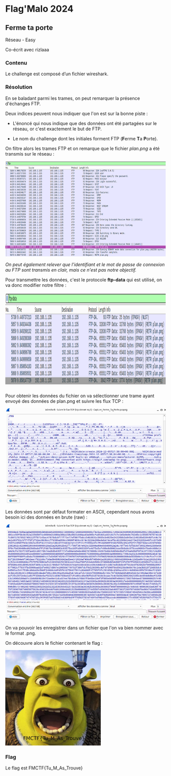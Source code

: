 # Flag'Malo 2024

## Ferme ta porte

Réseau - Easy

Co-écrit avec rizlaaa

### Contenu

Le challenge est composé d’un fichier wireshark.

### Résolution

En se baladant parmi les trames, on peut remarquer la présence d'échanges FTP.

Deux indices peuvent nous indiquer que l'on est sur la bonne piste :

- L'énoncé qui nous indique que des données ont été partagées sur le réseau, or c'est exactement le but de FTP.

- Le nom du challenge dont les initiales forment FTP (**F**erme **T**a **P**orte).

On filtre alors les trames FTP et on remarque que le fichier *plan.png* a été transmis sur le réseau :

<img src="img/ftp.png" alt="ftp" width="auto" height="300">

*On peut également relever que l'identifiant et le mot de passe de connexion au FTP sont transmis en clair, mais ce n'est pas notre objectif.*

Pour transmettre les données, c'est le protocole **ftp-data** qui est utilisé, on va donc modifier notre filtre :

<img src="img/ftp-data.png" alt="ftp-data" width="auto" height="300">

Pour obtenir les données du fichier on va sélectionner une trame ayant envoyé des données de plan.png et suivre les flux TCP :

<img src="img/ascii.png" alt="ascii" width="auto" height="300">

Les données sont par défaut formater en ASCII, cependant nous avons besoin ici des données en brute (raw) :

<img src="img/raw.png" alt="raw" width="auto" height="300">

On va pouvoir les enregistrer dans un fichier que l'on va bien nommer avec le format .png.

On découvre alors le fichier contenant le flag :

<img src="img/flag.png" alt="flag" width="auto" height="300">

### Flag

Le flag est FMCTF{Tu_M_As_Trouve}
